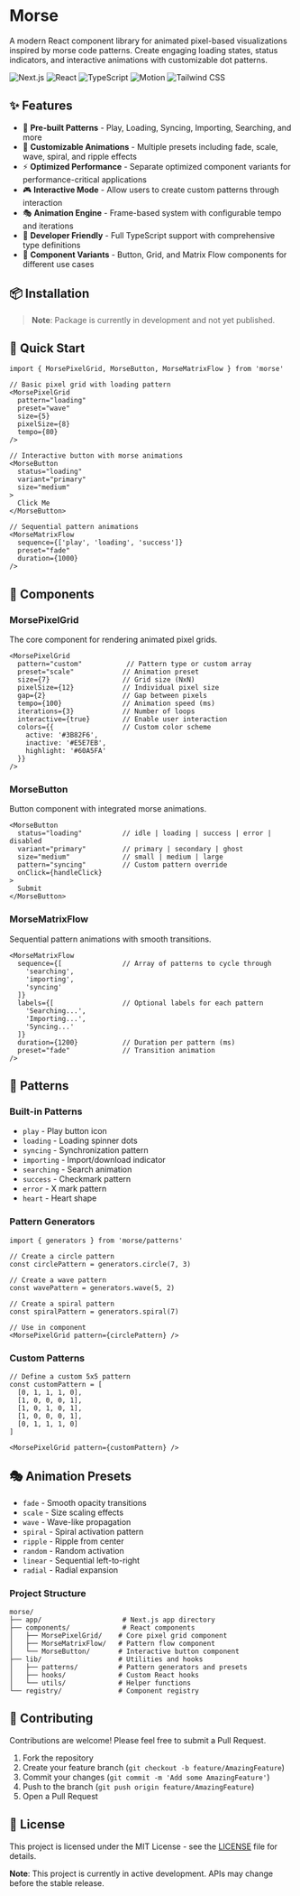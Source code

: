 # Morse

A modern React component library for animated pixel-based visualizations inspired by morse code patterns. Create engaging loading states, status indicators, and interactive animations with customizable dot patterns.

![Next.js](https://img.shields.io/badge/Next.js-15.1.4-black?style=flat-square&logo=next.js)
![React](https://img.shields.io/badge/React-19-61DAFB?style=flat-square&logo=react)
![TypeScript](https://img.shields.io/badge/TypeScript-5.0-3178C6?style=flat-square&logo=typescript)
![Motion](https://img.shields.io/badge/Motion-12.19.2-FF0066?style=flat-square&logo=framer)
![Tailwind CSS](https://img.shields.io/badge/Tailwind-3.4-38B2AC?style=flat-square&logo=tailwind-css)

## ✨ Features

- 🎯 **Pre-built Patterns** - Play, Loading, Syncing, Importing, Searching, and more
- 🎨 **Customizable Animations** - Multiple presets including fade, scale, wave, spiral, and ripple effects
- ⚡ **Optimized Performance** - Separate optimized component variants for performance-critical applications
- 🎮 **Interactive Mode** - Allow users to create custom patterns through interaction
- 🎭 **Animation Engine** - Frame-based system with configurable tempo and iterations
- 🔧 **Developer Friendly** - Full TypeScript support with comprehensive type definitions
- 🎪 **Component Variants** - Button, Grid, and Matrix Flow components for different use cases

## 📦 Installation


> **Note**: Package is currently in development and not yet published.

## 🚀 Quick Start

```tsx
import { MorsePixelGrid, MorseButton, MorseMatrixFlow } from 'morse'

// Basic pixel grid with loading pattern
<MorsePixelGrid
  pattern="loading"
  preset="wave"
  size={5}
  pixelSize={8}
  tempo={80}
/>

// Interactive button with morse animations
<MorseButton
  status="loading"
  variant="primary"
  size="medium"
>
  Click Me
</MorseButton>

// Sequential pattern animations
<MorseMatrixFlow
  sequence={['play', 'loading', 'success']}
  preset="fade"
  duration={1000}
/>
```

## 🎯 Components

### MorsePixelGrid

The core component for rendering animated pixel grids.

```tsx
<MorsePixelGrid
  pattern="custom"           // Pattern type or custom array
  preset="scale"            // Animation preset
  size={7}                  // Grid size (NxN)
  pixelSize={12}            // Individual pixel size
  gap={2}                   // Gap between pixels
  tempo={100}               // Animation speed (ms)
  iterations={3}            // Number of loops
  interactive={true}        // Enable user interaction
  colors={{                 // Custom color scheme
    active: '#3B82F6',
    inactive: '#E5E7EB',
    highlight: '#60A5FA'
  }}
/>
```

### MorseButton

Button component with integrated morse animations.

```tsx
<MorseButton
  status="loading"          // idle | loading | success | error | disabled
  variant="primary"         // primary | secondary | ghost
  size="medium"             // small | medium | large
  pattern="syncing"         // Custom pattern override
  onClick={handleClick}
>
  Submit
</MorseButton>
```

### MorseMatrixFlow

Sequential pattern animations with smooth transitions.

```tsx
<MorseMatrixFlow
  sequence={[               // Array of patterns to cycle through
    'searching',
    'importing',
    'syncing'
  ]}
  labels={[                 // Optional labels for each pattern
    'Searching...',
    'Importing...',
    'Syncing...'
  ]}
  duration={1200}           // Duration per pattern (ms)
  preset="fade"             // Transition animation
/>
```

## 🎨 Patterns

### Built-in Patterns

- `play` - Play button icon
- `loading` - Loading spinner dots
- `syncing` - Synchronization pattern
- `importing` - Import/download indicator
- `searching` - Search animation
- `success` - Checkmark pattern
- `error` - X mark pattern
- `heart` - Heart shape

### Pattern Generators

```tsx
import { generators } from 'morse/patterns'

// Create a circle pattern
const circlePattern = generators.circle(7, 3)

// Create a wave pattern
const wavePattern = generators.wave(5, 2)

// Create a spiral pattern
const spiralPattern = generators.spiral(7)

// Use in component
<MorsePixelGrid pattern={circlePattern} />
```

### Custom Patterns

```tsx
// Define a custom 5x5 pattern
const customPattern = [
  [0, 1, 1, 1, 0],
  [1, 0, 0, 0, 1],
  [1, 0, 1, 0, 1],
  [1, 0, 0, 0, 1],
  [0, 1, 1, 1, 0]
]

<MorsePixelGrid pattern={customPattern} />
```

## 🎭 Animation Presets

- `fade` - Smooth opacity transitions
- `scale` - Size scaling effects
- `wave` - Wave-like propagation
- `spiral` - Spiral activation pattern
- `ripple` - Ripple from center
- `random` - Random activation
- `linear` - Sequential left-to-right
- `radial` - Radial expansion



### Project Structure

```
morse/
├── app/                    # Next.js app directory
├── components/             # React components
│   ├── MorsePixelGrid/    # Core pixel grid component
│   ├── MorseMatrixFlow/   # Pattern flow component
│   └── MorseButton/       # Interactive button component
├── lib/                   # Utilities and hooks
│   ├── patterns/          # Pattern generators and presets
│   ├── hooks/             # Custom React hooks
│   └── utils/             # Helper functions
└── registry/              # Component registry
```

## 🤝 Contributing

Contributions are welcome! Please feel free to submit a Pull Request.

1. Fork the repository
2. Create your feature branch (`git checkout -b feature/AmazingFeature`)
3. Commit your changes (`git commit -m 'Add some AmazingFeature'`)
4. Push to the branch (`git push origin feature/AmazingFeature`)
5. Open a Pull Request

## 📄 License

This project is licensed under the MIT License - see the [LICENSE](LICENSE) file for details.

**Note**: This project is currently in active development. APIs may change before the stable release.